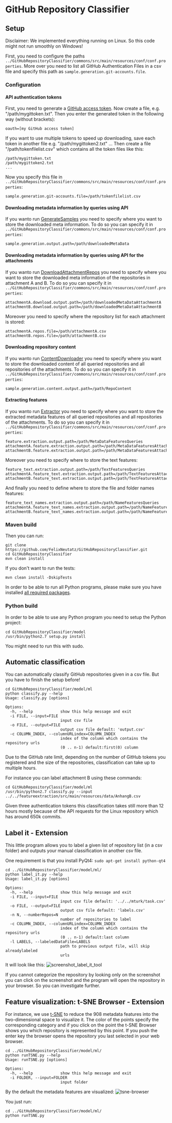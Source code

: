 # GitHub Repository Classifier

## Setup

Disclaimer: We implemented everything running on Linux. So this code might not run smoothly on Windows!

First, you need to configure the paths `../GitHubRepositoryClassifier/commons/src/main/resources/conf/conf.properties`.
More over you need to list all GitHub Authentication Files in a csv file and specify this path as `sample.generation.git-accounts.file`.

### Configuration

#### API authentication tokens
First, you need to generate a [GitHub access token](https://help.github.com/articles/creating-an-access-token-for-command-line-use/). Now create a file, e.g. "/path/mygittoken.txt". Then you enter the generated token in the following way (without brackets):
```
oauth=[my GitHub access token]
```
If you want to use multiple tokens to speed up downloading, save each token in another file e.g. "/path/mygittoken2.txt" ...
Then create a file "/path/tokenfilelist.csv" which contains all the token files like this:
```
/path/mygittoken.txt
/path/mygittoken2.txt
...
```
Now you specify this file in `../GitHubRepositoryClassifier/commons/src/main/resources/conf/conf.properties`:
```
sample.generation.git-accounts.file=/path/tokenfilelist.csv
```

#### Downloading metadata information by queries using API
If you wanto run [GenerateSamples](https://github.com/FelixNeutatz/GitHubRepositoryClassifier/blob/master/samplegeneration/src/main/java/tu/kn/ghrepoclassifier/generation/main/GenerateSamples.java) you need to specify where you want to store the downloaded meta information. To do so you can specify it in `../GitHubRepositoryClassifier/commons/src/main/resources/conf/conf.properties`:
```
sample.generation.output.path=/path/downloadedMetaData
```
#### Downloading metadata information by queries using API for the attachments
If you wanto run [DownloadAttachmentRepos](https://github.com/FelixNeutatz/GitHubRepositoryClassifier/blob/master/samplegeneration/src/main/java/tu/kn/ghrepoclassifier/generation/main/DownloadAttachmentRepos.java) you need to specify where you want to store the downloaded meta information of the repositories in attachment A and B. To do so you can specify it in `../GitHubRepositoryClassifier/commons/src/main/resources/conf/conf.properties`:
```
attachmentA.download.output.path=/path/downloadedMetaDataAttachmentA
attachmentB.download.output.path=/path/downloadedMetaDataAttachmentB
```
Moreover you need to specify where the repository list for each attachment is stored:
```
attachmentA.repos.file=/path/attachmentA.csv
attachmentB.repos.file=/path/attachmentB.csv
```

#### Downloading repository content
If you wanto run [ContentDownloader](https://github.com/FelixNeutatz/GitHubRepositoryClassifier/blob/master/samplegeneration/src/main/java/tu/kn/ghrepoclassifier/generation/main/ContentDownloader.java) you need to specify where you want to store the downloaded content of all queried repositories and all repositories of the attachments. To do so you can specify it in `../GitHubRepositoryClassifier/commons/src/main/resources/conf/conf.properties`:
```
sample.generation.content.output.path=/path/RepoContent
```

#### Extracting features
If you wanto run [Extractor](https://github.com/FelixNeutatz/GitHubRepositoryClassifier/blob/master/featureextraction/src/main/java/tu/kn/ghrepoclassifier/featureextraction/Extractor.java) you need to specify where you want to store the extracted metadata features of all queried repositories and all repositories of the attachments. To do so you can specify it in `../GitHubRepositoryClassifier/commons/src/main/resources/conf/conf.properties`:
```
feature.extraction.output.path=/path/MetaDataFeaturesQueries
attachmentA.feature.extraction.output.path=/path/MetaDataFeaturesAttachmentA
attachmentB.feature.extraction.output.path=/path/MetaDataFeaturesAttachmentB
```
Moreover you need to specify where to store the text features:
```
feature_text.extraction.output.path=/path/TextFeaturesQueries
attachmentA.feature_text.extraction.output.path=/path/TextFeaturesAttachmentA
attachmentB.feature_text.extraction.output.path=/path/TextFeaturesAttachmentB
```
And finally you need to define where to store the file and folder names features:
```
feature_text_names.extraction.output.path=/path/NameFeaturesQueries
attachmentA.feature_text_names.extraction.output.path=/path/NameFeaturesAttachmentA
attachmentB.feature_text_names.extraction.output.path=/path/NameFeaturesAttachmentB
```

### Maven build
Then you can run:

```
git clone https://github.com/FelixNeutatz/GitHubRepositoryClassifier.git
cd GitHubRepositoryClassifier
mvn clean install
```

If you don't want to run the tests:

```
mvn clean install -DskipTests
```

In order to be able to run all Python programs, please make sure you have installed [all required packages](https://github.com/FelixNeutatz/GitHubRepositoryClassifier/blob/master/model/requirements.txt).

### Python build
In order to be able to use any Python program you need to setup the Python project:

```
cd GitHubRepositoryClassifier/model
/usr/bin/python2.7 setup.py install
```
You might need to run this with sudo.

## Automatic classification
You can automatically classify GitHub repositories given in a csv file. But you have to finish the setup before!

```
cd GitHubRepositoryClassifier/model/ml
python classify.py --help
Usage: classify.py [options]

Options:
  -h, --help            show this help message and exit
  -i FILE, --input=FILE
                        input csv file
  -o FILE, --output=FILE
                        output csv file default: 'output.csv'
  -c COLUMN_INDEX, --columnURLindex=COLUMN_INDEX
                        index of the column which contains the repository urls
                        (0 .. n-1) default:first(0) column
```
Due to the GitHub rate limit, depending on the number of GitHub tokens you registered and the size of the repositories, classification can take up to multiple hours.

For instance you can label attachment B using these commands:

```
cd GitHubRepositoryClassifier/model/ml
/usr/bin/python2.7 classify.py --input ../../featureextraction/src/main/resources/data/AnhangB.csv
```
Given three authentication tokens this classification takes still more than 12 hours mostly because of the API requests for the Linux repository which has around 650k commits.

## Label it - Extension
This little program allows you to label a given list of repository list (in a csv folder) and outputs your manual classification in another csv file.

One requirement is that you install PyQt4: `sudo apt-get install python-qt4`

```
cd ../GitHubRepositoryClassifier/model/ml/
python label_it.py --help
Usage: label_it.py [options]

Options:
  -h, --help            show this help message and exit
  -i FILE, --input=FILE
                        input csv file default: '../../mturk/task.csv'
  -o FILE, --output=FILE
                        output csv file default: 'labels.csv'
  -n N, --numberRepos=N
                        number of repositories to label
  -c COLUMN_INDEX, --columnURLindex=COLUMN_INDEX
                        index of the column which contains the repository urls
                        (0 .. n-1) default:last column
  -l LABELS, --labeledDataFile=LABELS
                        path to previous output file, will skip alreadylabeled
                        urls
```

It will look like this:
![screenshot_label_it_tool](https://cloud.githubusercontent.com/assets/5217389/21830339/46eef208-d79c-11e6-872b-4db396bd7bb4.png)

If you cannot categorize the repository by looking only on the screenshot you can click on the screenshot and the program will open the repository in your browser. So you can investigate further.

## Feature visualization: t-SNE Browser - Extension
For instance, we use [t-SNE](https://lvdmaaten.github.io/tsne/) to reduce the 908 metadata features into the two-dimensional space to visualize it. The color of the points specify the corresponding category and if you click on the point the t-SNE Browser shows you which repository is represented by this point. If you push the enter key the browser opens the repository you last selected in your web browser.

```
cd ../GitHubRepositoryClassifier/model/ml/
python runTSNE.py --help
Usage: runTSNE.py [options]

Options:
  -h, --help            show this help message and exit
  -i FOLDER, --input=FOLDER
                        input folder
```

By the default the metadata features are visualized:
![tsne-browser](https://cloud.githubusercontent.com/assets/5217389/22085152/20679a44-ddd3-11e6-9de1-7b24d0b746b6.png)

You just run:
```
cd ../GitHubRepositoryClassifier/model/ml/
python runTSNE.py
```
